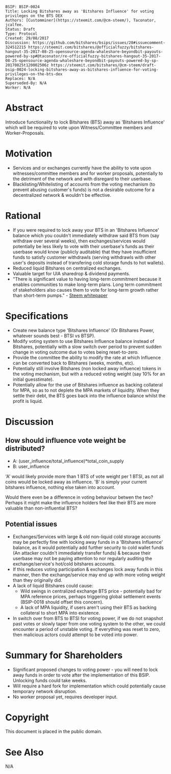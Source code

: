     BSIP: BSIP-0024
    Title: Locking Bitshares away as 'Bitshares Influence' for voting privileges on the BTS DEX
    Authors: [Customminer](https://steemit.com/@cm-steem/), Taconator, jcalfee.
    Status: Draft
    Type: Protocol
    Created: 29/08/2017
    Discussion: https://github.com/bitshares/bsips/issues/28#issuecomment-324512215 https://steemit.com/bitshares/@officialfuzzy/bitshares-hangout-35-2017-08-25-opensource-agenda-whaleshare-beyondbit-payouts-powered-by-sp#@taconator/re-officialfuzzy-bitshares-hangout-35-2017-08-25-opensource-agenda-whaleshare-beyondbit-payouts-powered-by-sp-20170825t120002506z https://steemit.com/bitshares/@cm-steem/draft-bsip-0024-locking-bitshares-away-as-bitshares-influence-for-voting-privileges-on-the-bts-dex
    Replaces: N/A
    Superseded-By: N/A
    Worker: N/A

# Abstract

Introduce functionality to lock Bitshares (BTS) away as 'Bitshares Influence' which will be required to vote upon Witness/Committee members and Worker-Proposals.  

# Motivation

* Services and or exchanges currently have the ability to vote upon witnesses/committee members and for worker proposals, potentially to the detriment of the network and with disregard to their userbase.
* Blacklisting/Whitelisting of accounts from the voting mechanism (to prevent abusing customer's funds) is not a desirable outcome for a decentralized network & wouldn't be effective.

# Rational

* If you were required to lock away your BTS in an 'Bitshares Influence' balance which you couldn't immediately withdraw said BTS from (say withdraw over several weeks), then exchanges/services would potentially be less likely to vote with their userbase's funds as their userbase would know (publicly auditable) that they have insufficient funds to satisfy customer withdrawls (serving withdrawls with other user's deposits instead of transfering cold storage funds to hot wallets).
* Reduced liquid Bitshares on centralized exchanges.
* Valuable target for UIA sharedrop & dividend payments.
* "There is significant value to having long-term commitment because it enables communities to make long-term plans. Long term commitment of stakeholders also causes them to vote for long-term growth rather than short-term pumps." - [Steem whitepaper](https://steem.io/SteemWhitePaper.pdf#h.3si6qbxpv4do)

# Specifications

* Create new balance type 'Bitshares Influence' (Or Bitshares Power, whatever sounds best - BTSI vs BTSP).
* Modify voting system to use Bitshares Influence balance instead of Bitshares, potentially with a slow switch over period to prevent sudden change in voting outcome due to votes being reset-to-zero.
* Provide the committee the ability to modify the rate at which Influence can be converted back to Bitshares (weeks, months, etc).
* Potentially still involve Bitshares (non locked away influence) tokens in the voting mechanism, but with a reduced voting weight (say 10% for an initial guesstimate).
* Potentially allow for the use of Bitshares influence as backing collateral for MPA, so as to not deplete the MPA markets of liquidity. When they settle their debt, the BTS goes back into the influence balance whilst the profit is liquid.

# Discussion

## How should influence vote weight be distributed?

* A: (user_influence/total_influence)*total_coin_supply
* B: user_influence

'A' would likely provide more than 1 BTS of vote weight per 1 BTSI, as not all coins would be locked away as influence.
'B' is simply your current bitshares influence, nothing else taken into account.

Would there even be a difference in voting behaviour betwen the two? Perhaps it might make the influence holders feel like their BTS are more valuable than non-influential BTS?

## Potential issues

* Exchanges/Services with large & old non-liquid cold storage accounts may be perfectly fine with locking away funds in a 'Bitshares Influence' balance, as it would potentially add further security to cold wallet funds (An attacker couldn't immediately transfer funds) & because their userbase may not be paying attention to nor regularly auditing the exchange/service's hot/cold bitshares accounts.
* If this reduces voting participation & exchanges lock away funds in this manner, then the exchange/service may end up with more voting weight than they originally did.
* A lack of liquid Bitshares could cause:
  * Wild swings in centralized exchange BTS price - potentially bad for MPA reference prices, perhaps triggering global settlement events (BSIP-0018 should offset this concern).
  * A lack of MPA liquidity, if users aren't using their BTS as backing collateral to short MPA into existence.
* In switch over from BTS to BTSI for voting power, if we do not snapshot past votes or slowly taper from one voting system to the other, we could encounter a period of unstable voting. If everything was reset to zero, then malicious actors could attempt to be voted into power.

# Summary for Shareholders

* Significant proposed changes to voting power - you will need to lock away funds in order to vote after the implementation of this BSIP. Unlocking funds could take weeks.
* Will require a hard fork for implementation which could potentially cause temporary network disruption.
* No worker proposal yet, requires developer input.

# Copyright

This document is placed in the public domain.

# See Also

N/A
